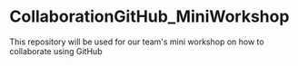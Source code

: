 # CollaborationGitHub_MiniWorkshop

This repository will be used for our team's mini workshop on how to collaborate using GitHub
